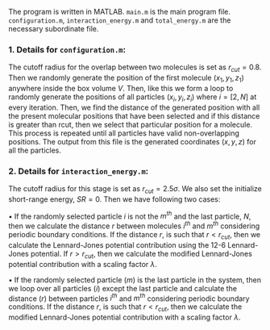 The program is written in MATLAB. `main.m` is the main program file. `configuration.m`, `interaction_energy.m` and `total_energy.m` are the necessary subordinate file. 

### 1. Details for `configuration.m`:
The cutoff radius for the overlap between two molecules is set as $r_{cut} = 0.8$. Then we randomly generate the position of the first molecule $(x_1, y_1, z_1)$ anywhere inside the box volume $V$. Then, like this we form a loop to randomly generate the positions of all particles $(x_i, y_i, z_i)$ where $i=[2,N]$ at every iteration. Then, we find the distance of the generated position with all the present molecular positions that have been selected and if this distance is greater than rcut, then we select that particular position for a molecule. This process is repeated until all particles have valid non-overlapping positions. The output from this file is the generated coordinates $(x, y, z)$ for all the particles.


### 2. Details for `interaction_energy.m`:
The cutoff radius for this stage is set as $r_{cut}=2.5σ$. We also set the initialize short-range energy, $SR=0$. Then we have following two cases:

•	If the randomly selected particle $i$ is not the $m^{th}$ and the last particle, $N$, then we calculate the distance $r$ between molecules $i^{th}$ and $m^{th}$ considering periodic boundary conditions. If the distance $r$, is such that $r < r_{cut}$, then we calculate the Lennard-Jones potential contribution using the 12-6 Lennard-Jones potential. If $r > r_{cut}$, then we calculate the modified Lennard-Jones potential contribution with a scaling factor $λ$.

•	If the randomly selected particle $(m)$ is the last particle in the system, then we loop over all particles $(i)$ except the last particle and calculate the distance $(r)$ between particles $i^{th}$ and $m^{th}$ considering periodic boundary conditions. If the distance $r$, is such that $r < r_{cut}$, then we calculate the modified Lennard-Jones potential contribution with a scaling factor $λ$.

